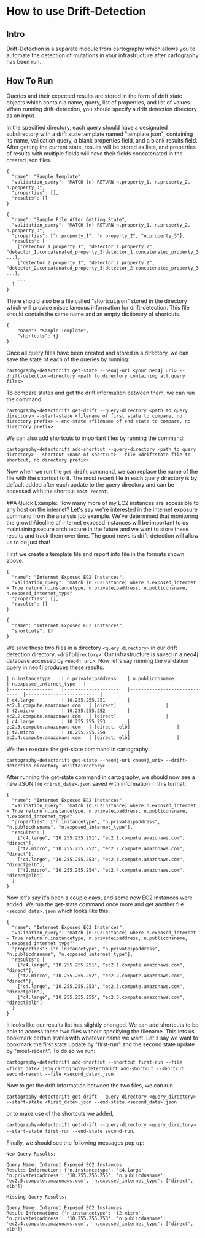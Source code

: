 # How to use Drift-Detection

## Intro
Drift-Detection is a separate module from cartography which allows you to automate the detection of mutations in your infrastructure after cartography has been run. 

## How To Run
Queries and their expected results are stored in the form of drift state objects which contain a name, query, list of properties, and list of values. When running drift-detection, you should specify a drift detection directory as an input.

In the specified directory, each query should have a designated subdirectory with a drift state template named "template.json", containing its name, validation query, a blank properties field, and a blank results field. 
After getting the current state, results will be stored as lists, and properties of results with multiple fields will have their fields concatenated in the created json files.

```
{
  "name": "Sample Template",
  "validation_query": "MATCH (n) RETURN n.property_1, n.property_2, n.property_3",
  "properties": [],
  "results": []
}
```

```
{
  "name": "Sample File After Getting State",
  "validation_query": "MATCH (n) RETURN n.property_1, n.property_2, n.property_3",
  "properties": ["n.property_1", "n.property_2", "n.property_3"],
  "results": [
    ["detector_1.property_1", "detector_1.property_2", "detector_1.concatenated_property_3|detector_1.concatenated_property_3|detector_1.concatenated_property_3", ...],
    ["detector_2.property_1", "detector_2.property_2", "detector_2.concatenated_property_3|detector_2.concatenated_property_3|detector_2.concatenated_property_3", ...],
    ...
  ]
}
```

There should also be a file called "shortcut.json" stored in the directory which will provide miscellaneous information for drift-detection. This file should contain the same name and an empty dictionary of shortcuts.

```
{
    "name": "Sample Template",
    "shortcuts": {}
}
```

Once all query files have been created and stored in a directory, we can save the state of each of the queries by running:

`cartography-detectdrift get-state --neo4j-uri <your neo4j uri> --drift-detection-directory <path to directory containing all query files>`

To compare states and get the drift information between them, we can run the command:

`cartography-detectdrift get-drift --query-directory <path to query directory> --start-state <filename of first state to compare, no directory prefix> --end-state <filename of end state to compare, no directory prefix>`

We can also add shortcuts to important files by running the command:

`cartography-detectdrift add-shortcut --query-directory <path to query directory> --shortcut <name of shortcut> --file <driftstate file to shortcut, no directory prefix>`

Now when we run the `get-drift` command, we can replace the name of the file with the shortcut to it. The most recent file in each query directory is by default added after each update to the query directory and can be accessed with the shortcut `most-recent`.

##A Quick Example: How many more of my EC2 instances are accessible to any host on the internet?
Let's say we're interested in the internet exposure command from the analysis job example. We've determined that monitoring the growth/decline of internet exposed instances will be important to us maintaining secure architecture in the future and we want to store these results and track them over time. The good news is drift-detection will allow us to do just that!

First we create a template file and report info file in the formats shown above.

```
{
  "name": "Internet Exposed EC2 Instances",
  "validation_query": "match (n:EC2Instance) where n.exposed_internet = True return n.instancetype, n.privateipaddress, n.publicdnsname, n.exposed_internet_type"
  "properties": [],
  "results": []
}
```

```
{
  "name": "Internet Exposed EC2 Instances",
  "shortcuts": {}
}
```

We save these two files in a directory `<query_directory>` in our drift detection directory, `<driftdirectory>`. Our infrastructure is saved in a neo4j database accessed by `<neo4j_uri>`.
Now let's say running the validation query in neo4j produces these results:

```
| n.instancetype 	| n.privateipaddress 	| n.publicdnsname             	| n.exposed_internet_type 	|
|----------------	|--------------------	|-----------------------------	|-------------------------	|
| c4.large       	| 10.255.255.251     	| ec2.1.compute.amazonaws.com 	| [direct]                	|
| t2.micro       	| 10.255.255.252     	| ec2.2.compute.amazonaws.com 	| [direct]                	|
| c4.large       	| 10.255.255.253     	| ec2.3.compute.amazonaws.com 	| [direct, elb]                	|
| t2.micro       	| 10.255.255.254     	| ec2.4.compute.amazonaws.com 	| [direct, elb]                 |

```
We then execute the get-state command in cartography:

`cartography-detectdrift get-state --neo4j-uri <neo4j_uri> --drift-detection-directory <driftdirectory>`

After running the get-state command in cartography, we should now see a new JSON file `<first_date>.json` saved with information in this format:

```
{
  "name": "Internet Exposed EC2 Instances",
  "validation_query": "match (n:EC2Instance) where n.exposed_internet = True return n.instancetype, n.privateipaddress, n.publicdnsname, n.exposed_internet_type"
  "properties": ["n.instancetype", "n.privateipaddress", "n.publicdnsname", "n.exposed_internet_type"],
  "results": [
    ["c4.large", "10.255.255.251", "ec2.1.compute.amazonaws.com", "direct"],
    ["t2.micro", "10.255.255.252", "ec2.2.compute.amazonaws.com", "direct"],
    ["c4.large", "10.255.255.253", "ec2.3.compute.amazonaws.com", "direct|elb"],
    ["t2.micro", "10.255.255.254", "ec2.4.compute.amazonaws.com", "direct|elb"]
  ]
}
```

Now let's say it's been a couple days, and some new EC2 Instances were added. We run the get-state command once more and get another file `<second_date>.json` which looks like this:

```
{
  "name": "Internet Exposed EC2 Instances",
  "validation_query": "match (n:EC2Instance) where n.exposed_internet = True return n.instancetype, n.privateipaddress, n.publicdnsname, n.exposed_internet_type""
  "properties": ["n.instancetype", "n.privateipaddress", "n.publicdnsname", "n.exposed_internet_type"],
  "results": [
    ["c4.large", "10.255.255.251", "ec2.1.compute.amazonaws.com", "direct"],
    ["t2.micro", "10.255.255.252", "ec2.2.compute.amazonaws.com", "direct"],
    ["c4.large", "10.255.255.253", "ec2.3.compute.amazonaws.com", "direct|elb"],
    ["c4.large", "10.255.255.255", "ec2.5.compute.amazonaws.com", "direct|elb"]
  ]
}
```

It looks like our results list has slightly changed. We can add shortcuts to be able to access these two files without specifying the filename. This lets us bookmark certain states with whatever name we want. Let's say we want to bookmark the first state update by "first-run" and the second state update by "most-recent". To do so we run:

`cartography-detectdrift add-shortcut --shortcut first-run --file <first_date>.json`
`cartography-detectdrift add-shortcut --shortcut second-recent --file <second_date>.json`

Now to get the drift information between the two files, we can run

`cartography-detectdrift get-drift --query-directory <query_directory> --start-state <first_date>.json --end-state <second_date>.json`

or to make use of the shortcuts we added,

`cartography-detectdrift get-drift --query-directory <query_directory> --start-state first-run --end-state second-run`.

Finally, we should see the following messages pop up:

```
New Query Results:

Query Name: Internet Exposed EC2 Instances
Results Information: {'n.instancetype': 'c4.large', 'n.privateipaddress': '10.255.255.255', 'n.publicdnsname': 'ec2.5.compute.amazonaws.com', 'n.exposed_internet_type': ['direct', elb']}

Missing Query Results:

Query Name: Internet Exposed EC2 Instances
Result Information: {'n.instancetype': 't2.micro', 'n.privateipaddress': '10.255.255.253', 'n.publicdnsname': 'ec2.4.compute.amazonaws.com', 'n.exposed_internet_type': ['direct', elb']}
```
